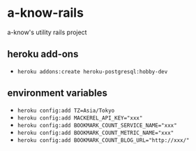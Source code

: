 # a-know-rails
a-know's utility rails project

## heroku add-ons
- `heroku addons:create heroku-postgresql:hobby-dev`

## environment variables
- `heroku config:add TZ=Asia/Tokyo`
- `heroku config:add MACKEREL_API_KEY="xxx"`
- `heroku config:add BOOKMARK_COUNT_SERVICE_NAME="xxx"`
- `heroku config:add BOOKMARK_COUNT_METRIC_NAME="xxx"`
- `heroku config:add BOOKMARK_COUNT_BLOG_URL="http://xxx/"`
